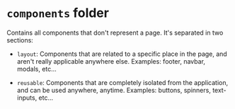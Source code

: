 # `components` folder

Contains all components that don't represent a page. It's separated in two sections:

- `layout`: Components that are related to a specific place in the page, and aren't really applicable anywhere else. Examples: footer, navbar, modals, etc...

- `reusable`: Components that are completely isolated from the application, and can be used anywhere, anytime. Examples: buttons, spinners, text-inputs, etc...
